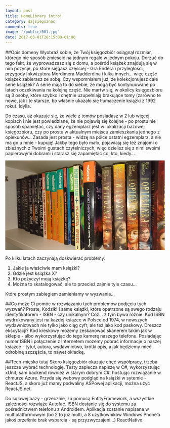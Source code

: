 ```yaml
---
layout: post
title: HomeLibrary intro!
category: dajsiepoznac
comments: true
image: "/public/001.jpg"
date: 2017-03-01T20:15:00+01:00
---
```


##Opis domeny
Wyobraź sobie, że Twój księgozbiór osiągnął rozmiar, którego nie sposób zmieścić na jednym regale w jednym pokoju. Dorzuć do tego fakt, że wyprowadzasz się z domu, a pośród książek znajdują się w nim pozycje, po które sięgasz częściej - Gra Endera i przyległości, przygody Inkwizytora Mordimera Madderdina i kilka innych... więc część książek zabierasz ze sobą. Czy wspomniałem już, że kolekcjonujesz całe serie książek? A serie mają to do siebie, że mogą być kontynuowane po latach oczekiwania na kolejną część. Nie martw się, w okolicy księgozbioru są 3 osoby, które szybko i chętnie uzupełniają brakujące tomy (zarówno te nowe, jak i te starsze, bo właśnie ukazało się tłumaczenie książki z 1992 roku). Idylla. 

Do czasu, aż okazuje się, że wiele z tomów posiadasz w 2 lub więcej kopiach i nie jest powiedziane, że nie pojawią się kolejne - po prostu nie sposób spamiętać, czy dany egzemplarz jest w lokalizacji bazowej księgozbioru, czy po prostu w aktualnym miejscu zamieszkania jednego z opiekunów… Zasada jest prosta - widzę na półce ostatni egzemplarz, a nie ma go u mnie - kupuję! Jakby tego było mało, pojawiają się też znajomi o zbieżnych z Twoimi gustach czytelniczych, więc dzielisz się z nimi swoimi papierowymi dobrami i starasz się zapamiętać co, kto, kiedy…

<img class="postImage" src="/public/001.jpg" />

Po kilku latach zaczynają doskwierać problemy:

1. Jakie ja właściwie mam książki?
2. Gdzie jest książka X?
3. Kto pożyczył moją książkę?
4. Można to skatalogować, ale to przecież zajmie tyle czasu...

Które prostym zabiegiem zamieniamy w wyzwania...

##Co może Ci pomóc w <del>rozwiązaniu tych problemów</del> podjęciu tych wyzwań? 
Proste, Kodzik! I same książki, które opatrzone są swego rodzaju identyfikatorem - ISBN - czy unikalnym? Cóż… z tym bywa różnie. Kod ISBN wydrukowany jest na każdej książce w Polsce od 1974, w nowszych wydawnictwach nie tylko jako ciąg cyfr, ale też jako kod paskowy. Dreszcz ekscytacji? 
Kod kreskowy możemy zeskanować skanerem takim jak w sklepie - albo wykorzystując do tego kamerę naszego telefonu. Posiadając numer ISBN i połączenie z Internetem możemy pobrać informacje o naszej książce - tytuł, autora, wydawnictwo, krótki opis, a jak będziemy mieć odrobinę szczęścia, to nawet okładkę.

##Tech-mięsko tutaj
Skoro księgozbiór okazuje chęć współpracy, trzeba jeszcze wybrać technologię. Testy zaplecza napiszę w C#, wykorzystując xUnit, sam backend również w starym dobrym C#, hostując rozwiązanie w chmurze Azure. Przyda się webowy podgląd na książki w sytemie - ReactJS, a skoro już mamy podwaliny ASPowej aplikacji, można użyć ReactJS.net. 

Do sqlowej bazy - grzecznie, za pomocą EntityFramework, a wszystkie zależności rozwiąże Autofac.
ISBN dostanie się do systemu za pośrednictwem telefonu z Androidem. Aplikacja zostanie napisana w multiplatformowym (bo 2 to już multi, a 8 użytkowników Windows Phone’a jakoś przełknie brak wsparcia - są przyzwyczajeni…) ReactNative.